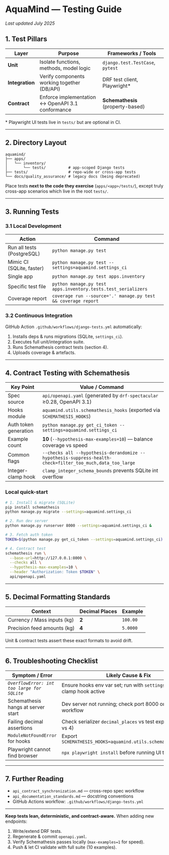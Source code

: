 # AquaMind — Testing Guide

_Last updated July 2025_

## 1. Test Pillars

| Layer          | Purpose                                           | Frameworks / Tools                  |
|----------------|---------------------------------------------------|-------------------------------------|
| **Unit**       | Isolate functions, methods, model logic           | `django.test.TestCase`, `pytest`    |
| **Integration**| Verify components working together (DB/API)       | DRF test client, Playwright*        |
| **Contract**   | Enforce implementation ↔ OpenAPI 3.1 conformance  | **Schemathesis** (property-based)   |

\* Playwright UI tests live in `tests/` but are optional in CI.

---

## 2. Directory Layout

```
aquamind/
├── apps/
│   └── inventory/
│       └── tests/          # app-scoped Django tests
├── tests/                  # repo-wide or cross-app tests
└── docs/quality_assurance/ # legacy docs (being deprecated)
```

Place tests **next to the code they exercise** (`apps/<app>/tests/`), except truly cross-app scenarios which live in the root `tests/`.

---

## 3. Running Tests

### 3.1 Local Development

| Action                           | Command                                                                                           |
|---------------------------------|---------------------------------------------------------------------------------------------------|
| Run all tests (PostgreSQL)      | `python manage.py test`                                                                            |
| Mimic CI (SQLite, faster)       | `python manage.py test --settings=aquamind.settings_ci`                                            |
| Single app                       | `python manage.py test apps.inventory`                                                            |
| Specific test file               | `python manage.py test apps.inventory.tests.test_serializers`                                     |
| Coverage report                  | `coverage run --source='.' manage.py test && coverage report`                                     |

### 3.2 Continuous Integration

GitHub Action `.github/workflows/django-tests.yml` automatically:

1. Installs deps & runs migrations (SQLite, `settings_ci`).
2. Executes full unit/integration suite.
3. Runs Schemathesis contract tests (section 4).
4. Uploads coverage & artefacts.

---

## 4. Contract Testing with Schemathesis

| Key Point                         | Value / Command                                                                                          |
|----------------------------------|-----------------------------------------------------------------------------------------------------------|
| Spec source                       | `api/openapi.yaml` (generated by `drf-spectacular` ≥0.28, OpenAPI 3.1)                                    |
| Hooks module                      | `aquamind.utils.schemathesis_hooks` (exported via `SCHEMATHESIS_HOOKS`)                                   |
| Auth token generation             | `python manage.py get_ci_token --settings=aquamind.settings_ci`                                           |
| Example count                     | **10** (`--hypothesis-max-examples=10`) — balance coverage vs speed                                       |
| Common flags                      | `--checks all --hypothesis-derandomize --hypothesis-suppress-health-check=filter_too_much,data_too_large` |
| Integer-clamp hook                | `clamp_integer_schema_bounds` prevents SQLite int overflow                                                |

### Local quick-start

```bash
# 1. Install & migrate (SQLite)
pip install schemathesis
python manage.py migrate --settings=aquamind.settings_ci

# 2. Run dev server
python manage.py runserver 8000 --settings=aquamind.settings_ci &

# 3. Fetch auth token
TOKEN=$(python manage.py get_ci_token --settings=aquamind.settings_ci)

# 4. Contract test
schemathesis run \
  --base-url=http://127.0.0.1:8000 \
  --checks all \
  --hypothesis-max-examples=10 \
  --header "Authorization: Token $TOKEN" \
  api/openapi.yaml
```

---

## 5. Decimal Formatting Standards

| Context                          | Decimal Places | Example  |
|---------------------------------|---------------|----------|
| Currency / Mass inputs (kg)     | **2**         | `100.00` |
| Precision feed amounts (kg)     | **4**         | `5.0000` |

Unit & contract tests assert these exact formats to avoid drift.

---

## 6. Troubleshooting Checklist

| Symptom / Error                              | Likely Cause & Fix                                                         |
|----------------------------------------------|----------------------------------------------------------------------------|
| _`OverflowError: int too large for SQLite`_  | Ensure hooks env var set; run with `settings_ci`; integer clamp hook active |
| Schemathesis hangs at server start           | Dev server not running; check port 8000 or wait-loop in workflow           |
| Failing decimal assertions                   | Check serializer `decimal_places` vs test expectation (2 vs 4)             |
| `ModuleNotFoundError` for hooks              | Export `SCHEMATHESIS_HOOKS=aquamind.utils.schemathesis_hooks`              |
| Playwright cannot find browser               | `npx playwright install` before running UI tests                           |

---

## 7. Further Reading

* `api_contract_synchronization.md` — cross-repo spec workflow  
* `api_documentation_standards.md` — docstring conventions  
* GitHub Actions workflow: `.github/workflows/django-tests.yml`

---

**Keep tests lean, deterministic, and contract-aware.** When adding new endpoints:

1. Write/extend DRF tests.  
2. Regenerate & commit `openapi.yaml`.  
3. Verify Schemathesis passes locally (`max-examples=1` for speed).  
4. Push & let CI validate with full suite (10 examples).  
